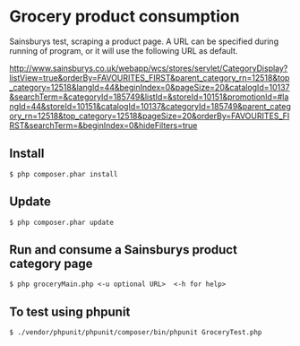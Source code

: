 # Grocery product consumption
Sainsburys test, scraping a product page.  A URL can be specified during running of program, or it will use the following URL as default.

http://www.sainsburys.co.uk/webapp/wcs/stores/servlet/CategoryDisplay?listView=true&orderBy=FAVOURITES_FIRST&parent_category_rn=12518&top_category=12518&langId=44&beginIndex=0&pageSize=20&catalogId=10137&searchTerm=&categoryId=185749&listId=&storeId=10151&promotionId=#langId=44&storeId=10151&catalogId=10137&categoryId=185749&parent_category_rn=12518&top_category=12518&pageSize=20&orderBy=FAVOURITES_FIRST&searchTerm=&beginIndex=0&hideFilters=true

## Install
```
$ php composer.phar install
```

## Update
```
$ php composer.phar update
```

## Run and consume a Sainsburys product category page
```
$ php groceryMain.php <-u optional URL>  <-h for help>
```

## To test using phpunit
```
$ ./vendor/phpunit/phpunit/composer/bin/phpunit GroceryTest.php
```

